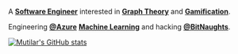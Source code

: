 A [**Software Engineer**](https://en.wikipedia.org/wiki/Software_engineering) interested in [**Graph Theory**](https://en.wikipedia.org/wiki/Graph_theory) and  [**Gamification**](https://en.wikipedia.org/wiki/Gamification).

Engineering [**@Azure**](https://github.com/azure) [**Machine Learning**](https://azure.microsoft.com/en-us/services/machine-learning/) and hacking [**@BitNaughts**](https://github.com/bitnaughts).

[![Mutilar's GitHub stats](https://github-readme-stats.vercel.app/api?username=Mutilar)](https://github.com/Mutilar)
